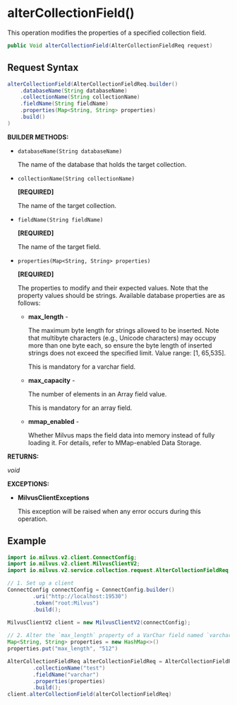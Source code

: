 # alterCollectionField()

This operation modifies the properties of a specified collection field.

```java
public Void alterCollectionField(AlterCollectionFieldReq request)
```

## Request Syntax

```java
alterCollectionField(AlterCollectionFieldReq.builder()
    .databaseName(String databaseName)
    .collectionName(String collectionName)
    .fieldName(String fieldName)
    .properties(Map<String, String> properties)
    .build()
)
```

**BUILDER METHODS:**

- `databaseName(String databaseName)`

    The name of the database that holds the target collection.

- `collectionName(String collectionName)`

    **[REQUIRED]**

    The name of the target collection.

- `fieldName(String fieldName)`

    **[REQUIRED]**

    The name of the target field.

- `properties(Map<String, String> properties)`

    **[REQUIRED]**

    The properties to modify and their expected values. Note that the property values should be strings. Available database properties are as follows:

    - **max_length** -

        The maximum byte length for strings allowed to be inserted. Note that multibyte characters (e.g., Unicode characters) may occupy more than one byte each, so ensure the byte length of inserted strings does not exceed the specified limit. Value range: [1, 65,535].

        This is mandatory for a varchar field.

    - **max_capacity** -

        The number of elements in an Array field value.

        This is mandatory for an array field.

    - **mmap_enabled** -

        Whether Milvus maps the field data into memory instead of fully loading it. For details, refer to MMap-enabled Data Storage.

**RETURNS:**

*void*

**EXCEPTIONS:**

- **MilvusClientExceptions**

    This exception will be raised when any error occurs during this operation.

## Example

```java
import io.milvus.v2.client.ConnectConfig;
import io.milvus.v2.client.MilvusClientV2;
import io.milvus.v2.service.collection.request.AlterCollectionFieldReq;

// 1. Set up a client
ConnectConfig connectConfig = ConnectConfig.builder()
        .uri("http://localhost:19530")
        .token("root:Milvus")
        .build();
        
MilvusClientV2 client = new MilvusClientV2(connectConfig);

// 2. Alter the `max_length` property of a VarChar field named `varchar`
Map<String, String> properties = new HashMap<>()
properties.put("max_length", "512")

AlterCollectionFieldReq alterCollectionFieldReq = AlterCollectionFieldReq.builder()
        .collectionName("test")
        .fieldName("varchar")
        .properties(properties)
        .build();
client.alterCollectionField(alterCollectionFieldReq)
```

